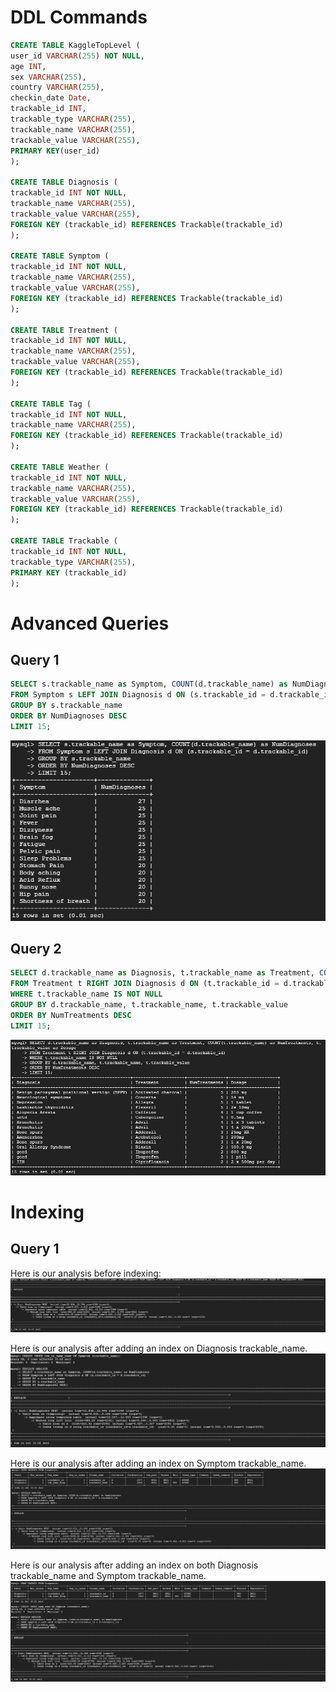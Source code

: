 # DDL Commands
```SQL
CREATE TABLE KaggleTopLevel (
user_id VARCHAR(255) NOT NULL,
age INT,
sex VARCHAR(255),
country VARCHAR(255),
checkin_date Date,
trackable_id INT,
trackable_type VARCHAR(255),
trackable_name VARCHAR(255),
trackable_value VARCHAR(255),
PRIMARY KEY(user_id)
);

CREATE TABLE Diagnosis (
trackable_id INT NOT NULL,
trackable_name VARCHAR(255),
trackable_value VARCHAR(255),
FOREIGN KEY (trackable_id) REFERENCES Trackable(trackable_id)
);

CREATE TABLE Symptom (
trackable_id INT NOT NULL,
trackable_name VARCHAR(255),
trackable_value VARCHAR(255),
FOREIGN KEY (trackable_id) REFERENCES Trackable(trackable_id)
);

CREATE TABLE Treatment (
trackable_id INT NOT NULL,
trackable_name VARCHAR(255),
trackable_value VARCHAR(255),
FOREIGN KEY (trackable_id) REFERENCES Trackable(trackable_id)
);

CREATE TABLE Tag (
trackable_id INT NOT NULL,
trackable_name VARCHAR(255),
FOREIGN KEY (trackable_id) REFERENCES Trackable(trackable_id)
);

CREATE TABLE Weather (
trackable_id INT NOT NULL,
trackable_name VARCHAR(255),
trackable_value VARCHAR(255),
FOREIGN KEY (trackable_id) REFERENCES Trackable(trackable_id)
);

CREATE TABLE Trackable (
trackable_id INT NOT NULL,
trackable_type VARCHAR(255),
PRIMARY KEY (trackable_id)
);
```

# Advanced Queries
## Query 1
```SQL
SELECT s.trackable_name as Symptom, COUNT(d.trackable_name) as NumDiagnoses
FROM Symptom s LEFT JOIN Diagnosis d ON (s.trackable_id = d.trackable_id)
GROUP BY s.trackable_name
ORDER BY NumDiagnoses DESC
LIMIT 15;
```
![Query 1](query1.png)
## Query 2
```SQL
SELECT d.trackable_name as Diagnosis, t.trackable_name as Treatment, COUNT(t.trackable_name) as NumTreatments, t.trackable_value as Dosage
FROM Treatment t RIGHT JOIN Diagnosis d ON (t.trackable_id = d.trackable_id)
WHERE t.trackable_name IS NOT NULL
GROUP BY d.trackable_name, t.trackable_name, t.trackable_value
ORDER BY NumTreatments DESC
LIMIT 15;
```
![Query 2](query2.png)

# Indexing
## Query 1
Here is our analysis before indexing:
![Before Index](beforeidx.png)

Here is our analysis after adding an index on Diagnosis trackable_name.
![Diag name](query1index1.png)

Here is our analysis after adding an index on Symptom trackable_name.
![Symp name](query1index2.png)

Here is our analysis after adding an index on both Diagnosis trackable_name and Symptom trackable_name.
![Both name](query1index3.png)
